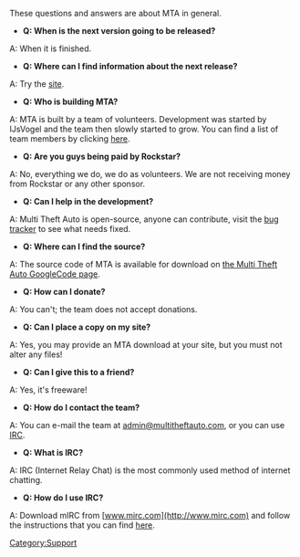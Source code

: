 These questions and answers are about MTA in general.

-   **Q: When is the next version going to be released?**

A: When it is finished.

-   **Q: Where can I find information about the next release?**

A: Try the [site](http://www.mtasa.com//).

-   **Q: Who is building MTA?**

A: MTA is built by a team of volunteers. Development was started by IJsVogel and the team then slowly started to grow. You can find a list of team members by clicking [here](https://code.google.com/p/mtasa-blue/people/list).

-   **Q: Are you guys being paid by Rockstar?**

A: No, everything we do, we do as volunteers. We are not receiving money from Rockstar or any other sponsor.

-   **Q: Can I help in the development?**

A: Multi Theft Auto is open-source, anyone can contribute, visit the [bug tracker](http://bugs.multitheftauto.com//) to see what needs fixed.

-   **Q: Where can I find the source?**

A: The source code of MTA is available for download on [the Multi Theft Auto GoogleCode page](http://multitheftauto.googlecode.com).

-   **Q: How can I donate?**

A: You can't; the team does not accept donations.

-   **Q: Can I place a copy on my site?**

A: Yes, you may provide an MTA download at your site, but you must not alter any files!

-   **Q: Can I give this to a friend?**

A: Yes, it's freeware!

-   **Q: How do I contact the team?**

A: You can e-mail the team at admin@multitheftauto.com, or you can use [IRC](irc://irc.multitheftauto.com).

-   **Q: What is IRC?**

A: IRC (Internet Relay Chat) is the most commonly used method of internet chatting.

-   **Q: How do I use IRC?**

A: Download mIRC from [www.mirc.com](http://www.mirc.com) and follow the instructions that you can find [here](http://forum.mtavc.com/viewtopic.php?t=30).

[Category:Support](/docs/Category:Support.md "wikilink")
